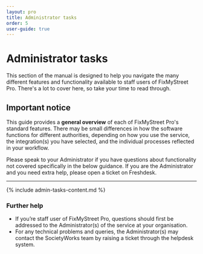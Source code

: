 ```yaml
---
layout: pro
title: Administrator tasks
order: 5
user-guide: true
---
```


# Administrator tasks

This section of the manual is designed to help you navigate the many different features and functionality available to staff users of FixMyStreet Pro. There's a lot to cover here, so take your time to read through. 

## Important notice

This guide provides a **general overview** of each of FixMyStreet Pro's standard features. There may be small differences in how the software functions for different authorities, depending on how you use the service, the integration(s) you have selected, and the individual processes reflected in your workflow.

Please speak to your Administrator if you have questions about functionality not covered specifically in the below guidance. If you are the Administrator and you need extra help, please open a ticket on Freshdesk.

***

{% include admin-tasks-content.md %}

### Further help

- If you’re staff user of FixMyStreet Pro, questions should first be addressed to the Administrator(s) of the service at your organisation.
- For any technical problems and queries, the Administrator(s) may contact the SocietyWorks team by raising a ticket through the helpdesk system.
